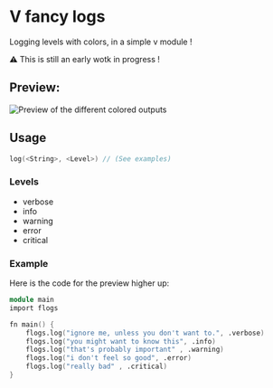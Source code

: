 # V fancy logs
Logging levels with colors, in a simple v module !

:warning: This is still an early wotk in progress !

## Preview:
![Preview of the different colored outputs](https://raw.githubusercontent.com/ifndev/v-fancy-logs/master/readme-assets/demo.png)

## Usage

```v
log(<String>, <Level>) // (See examples)
````

### Levels

- verbose
- info
- warning
- error
- critical

### Example
Here is the code for the preview higher up:

```v
module main
import flogs

fn main() {
	flogs.log("ignore me, unless you don't want to.", .verbose)
	flogs.log("you might want to know this", .info)
	flogs.log("that's probably important" , .warning)
	flogs.log("i don't feel so good", .error)
	flogs.log("really bad" , .critical)
}
```
